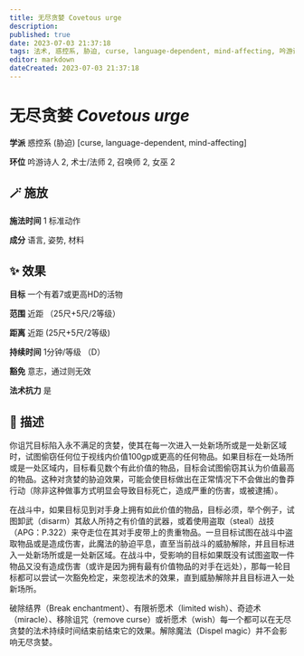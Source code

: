 ```yaml
---
title: 无尽贪婪 Covetous urge
description: 
published: true
date: 2023-07-03 21:37:18
tags: 法术, 惑控系, 胁迫, curse, language-dependent, mind-affecting, 吟游诗人法术, 2环法术, 术士/法师法术, 召唤师法术, 女巫法术
editor: markdown
dateCreated: 2023-07-03 21:37:18
---
```


# **无尽贪婪** *Covetous urge*

**学派** 惑控系 (胁迫) \[curse, language-dependent, mind-affecting\] 

**环位** 吟游诗人 2, 术士/法师 2, 召唤师 2, 女巫 2

## 🪄 施放

**施法时间** 1 标准动作

**成分** 语言, 姿势, 材料

## ✨ 效果 

**目标** 一个有着7或更高HD的活物 

**范围** 近距 （25尺+5尺/2等级）

**距离** 近距 (25尺+5尺/2等级)  

**持续时间** 1分钟/等级 （D） 

**豁免** 意志，通过则无效

**法术抗力** 是

## 📖 描述

你诅咒目标陷入永不满足的贪婪，使其在每一次进入一处新场所或是一处新区域时，试图偷窃任何位于视线内价值100gp或更高的任何物品。如果目标在一处场所或是一处区域内，目标看见数个有此价值的物品，目标会试图偷窃其认为价值最高的物品。这种对贪婪的胁迫效果，可能会使目标做出在正常情况下不会做出的鲁莽行动（除非这种做事方式明显会导致目标死亡，造成严重的伤害，或被逮捕）。

在战斗中，如果目标见到对手身上拥有如此价值的物品，目标必须，举个例子，试图卸武（disarm）其敌人所持之有价值的武器，或着使用盗取（steal）战技（APG：P.322）来夺走位在其对手皮带上的贵重物品。一旦目标试图在战斗中盗取物品或是造成伤害，此魔法的胁迫平息，直至当前战斗的威胁解除，并且目标进入一处新场所或是一处新区域。在战斗中，受影响的目标如果既没有试图盗取一件物品又没有造成伤害（或许是因为拥有最有价值物品的对手在远处），那每一轮目标都可以尝试一次豁免检定，来忽视法术的效果，直到威胁解除并且目标进入一处新场所。

破除结界（Break enchantment）、有限祈愿术（limited wish）、奇迹术（miracle）、移除诅咒（remove curse）或祈愿术（wish）每一个都可以在无尽贪婪的法术持续时间结束前结束它的效果。解除魔法（Dispel magic）并不会影响无尽贪婪。
    